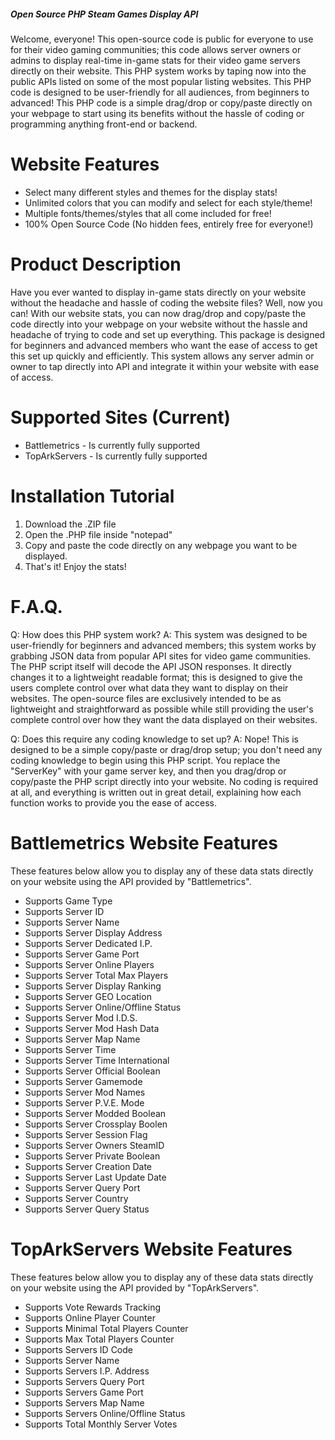 ##### Open Source PHP Steam Games Display API
Welcome, everyone! This open-source code is public for everyone to use for their video gaming communities; this code allows server owners or admins to display real-time in-game stats for their video game servers directly on their website. This PHP system works by taping now into the public APIs listed on some of the most popular listing websites. This PHP code is designed to be user-friendly for all audiences, from beginners to advanced! This PHP code is a simple drag/drop or copy/paste directly on your webpage to start using its benefits without the hassle of coding or programming anything front-end or backend.

# Website Features
* Select many different styles and themes for the display stats!
* Unlimited colors that you can modify and select for each style/theme!
* Multiple fonts/themes/styles that all come included for free!
* 100% Open Source Code (No hidden fees, entirely free for everyone!)

# Product Description
Have you ever wanted to display in-game stats directly on your website without the headache and hassle of coding the website files? Well, now you can! With our website stats, you can now drag/drop and copy/paste the code directly into your webpage on your website without the hassle and headache of trying to code and set up everything. This package is designed for beginners and advanced members who want the ease of access to get this set up quickly and efficiently. This system allows any server admin or owner to tap directly into API and integrate it within your website with ease of access.

# Supported Sites (Current)
* Battlemetrics - Is currently fully supported
* TopArkServers - Is currently fully supported

# Installation Tutorial
1. Download the .ZIP file
2. Open the .PHP file inside "notepad"
3. Copy and paste the code directly on any webpage you want to be displayed.
4. That's it! Enjoy the stats!

# F.A.Q.
Q: How does this PHP system work?
A: This system was designed to be user-friendly for beginners and advanced members; this system works by grabbing JSON data from popular API sites for video game communities. The PHP script itself will decode the API JSON responses. It directly changes it to a lightweight readable format; this is designed to give the users complete control over what data they want to display on their websites. The open-source files are exclusively intended to be as lightweight and straightforward as possible while still providing the user's complete control over how they want the data displayed on their websites.

Q: Does this require any coding knowledge to set up?
A: Nope! This is designed to be a simple copy/paste or drag/drop setup; you don't need any coding knowledge to begin using this PHP script. You replace the "ServerKey" with your game server key, and then you drag/drop or copy/paste the PHP script directly into your website. No coding is required at all, and everything is written out in great detail, explaining how each function works to provide you the ease of access.

# Battlemetrics Website Features
These features below allow you to display any of these data stats directly on your website using the API provided by "Battlemetrics".
* Supports Game Type
* Supports Server ID
* Supports Server Name
* Supports Server Display Address
* Supports Server Dedicated I.P.
* Supports Server Game Port
* Supports Server Online Players
* Supports Server Total Max Players
* Supports Server Display Ranking
* Supports Server GEO Location
* Supports Server Online/Offline Status
* Supports Server Mod I.D.S.
* Supports Server Mod Hash Data
* Supports Server Map Name
* Supports Server Time
* Supports Server Time International
* Supports Server Official Boolean
* Supports Server Gamemode
* Supports Server Mod Names
* Supports Server P.V.E. Mode
* Supports Server Modded Boolean
* Supports Server Crossplay Boolen
* Supports Server Session Flag
* Supports Server Owners SteamID
* Supports Server Private Boolean
* Supports Server Creation Date
* Supports Server Last Update Date
* Supports Server Query Port
* Supports Server Country
* Supports Server Query Status

# TopArkServers Website Features
These features below allow you to display any of these data stats directly on your website using the API provided by "TopArkServers".
* Supports Vote Rewards Tracking
* Supports Online Player Counter
* Supports Minimal Total Players Counter
* Supports Max Total Players Counter
* Supports Servers ID Code
* Supports Server Name
* Supports Servers I.P. Address
* Supports Servers Query Port
* Supports Servers Game Port
* Supports Servers Map Name
* Supports Servers Online/Offline Status
* Supports Total Monthly Server Votes
